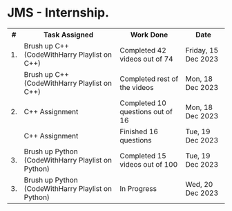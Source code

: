 # JMS - Internship.

<body>
  <table>
  <tr>
    <th>#</th>
    <th>Task Assigned</th>
    <th>Work Done</th>
    <th>Date</th>
  </tr>
  <tr>
    <td>1.</td>
    <td>Brush up C++ (CodeWithHarry Playlist on C++)</td>
    <td>Completed 42 videos out of 74</td>
    <td>Friday, 15 Dec 2023</td>
  </tr>
  <tr>
    <td></td>
    <td>Brush up C++ (CodeWithHarry Playlist on C++)</td>
    <td>Completed rest of the videos</td>
    <td>Mon, 18 Dec 2023</td>
  </tr>
    
  <tr>
    <td>2.</td>
    <td>C++ Assignment</td>
    <td>Completed 10 questions out of 16</td>
    <td>Mon, 18 Dec 2023</td>
  </tr>
  <tr>
    <td></td>
    <td>C++ Assignment</td>
    <td>Finished 16 questions</td>
    <td>Tue, 19 Dec 2023</td>
  </tr>

  <tr>
    <td>3.</td>
    <td>Brush up Python (CodeWithHarry Playlist on Python)</td>
    <td>Completed 15 videos out of 100</td>
    <td>Tue, 19 Dec 2023</td>
  </tr>
  <tr>
    <td>3.</td>
    <td>Brush up Python (CodeWithHarry Playlist on Python)</td>
    <td>In Progress</td>
    <td>Wed, 20 Dec 2023</td>
  </tr>
</table>

</body>
